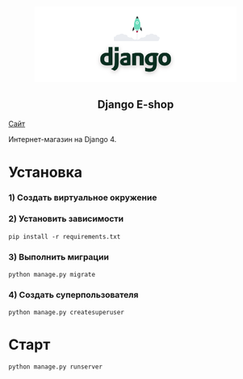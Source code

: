 <p align="center">
    <a href="http://olegrem1zoff.pythonanywhere.com/" target="_blank" rel="noopener noreferrer">
        <img width="400px" src="logo.png" title="e-shop">
    </a>
</p>

<h2 align="center">Django E-shop</h2>

[Сайт](http://olegrem1zoff.pythonanywhere.com/)


Интернет-магазин на Django 4.


# Установка

### 1) Создать виртуальное окружение

### 2) Установить зависимости

    pip install -r requirements.txt

### 3) Выполнить миграции

    python manage.py migrate    

### 4) Создать суперпользователя

    python manage.py createsuperuser

# Старт

    python manage.py runserver

